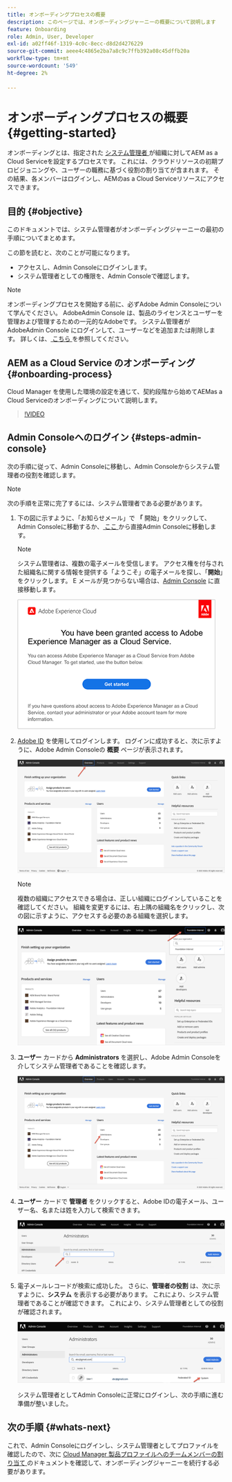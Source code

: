 ```yaml
---
title: オンボーディングプロセスの概要
description: このページでは、オンボーディングジャーニーの概要について説明します
feature: Onboarding
role: Admin, User, Developer
exl-id: a02ff46f-1319-4c0c-8ecc-d8d2d4276229
source-git-commit: aeee4c4865e2ba7a8c9c7ffb392a08c45dffb20a
workflow-type: tm+mt
source-wordcount: '549'
ht-degree: 2%

---
```


# オンボーディングプロセスの概要 {#getting-started}

オンボーディングとは、指定された [ システム管理者 ](https://experienceleague.adobe.com/docs/experience-manager-cloud-service/onboarding/onboarding-concepts/system-administrator.html?lang=en) が組織に対してAEM as a Cloud Serviceを設定するプロセスです。 これには、クラウドリソースの初期プロビジョニングや、ユーザーの職務に基づく役割の割り当てが含まれます。 その結果、各メンバーはログインし、AEMのas a Cloud Serviceリソースにアクセスできます。

## 目的 {#objective}

このドキュメントでは、システム管理者がオンボーディングジャーニーの最初の手順についてまとめます。

この節を読むと、次のことが可能になります。

* アクセスし、Admin Consoleにログインします。
* システム管理者としての権限を、Admin Consoleで確認します。

>[!NOTE]
>オンボーディングプロセスを開始する前に、必ずAdobe Admin Consoleについて学んでください。 AdobeAdmin Console は、製品のライセンスとユーザーを管理および管理するための一元的なAdobeです。 システム管理者がAdobeAdmin Console にログインして、ユーザーなどを追加または削除します。 詳しくは、[ こちら ](https://experienceleague.adobe.com/docs/experience-manager-cloud-service/onboarding/onboarding-concepts/admin-console.html?lang=en) を参照してください。

## AEM as a Cloud Service のオンボーディング {#onboarding-process}

Cloud Manager を使用した環境の設定を通じて、契約段階から始めてAEMas a Cloud Serviceのオンボーディングについて説明します。

>[!VIDEO](https://video.tv.adobe.com/v/336959/?quality=12&learn=on)

## Admin Consoleへのログイン {#steps-admin-console}

次の手順に従って、Admin Consoleに移動し、Admin Consoleからシステム管理者の役割を確認します。

>[!NOTE]
>次の手順を正常に完了するには、システム管理者である必要があります。

1. 下の図に示すように、「お知らせメール」で **「** 開始」をクリックして、Admin Consoleに移動するか、[ ここ ](https://adminconsole.adobe.com) から直接Admin Consoleに移動します。

   >[!NOTE]
   >システム管理者は、複数の電子メールを受信します。 アクセス権を付与された組織名に関する情報を提供する「ようこそ」の電子メールを探し、「**開始**」をクリックします。 E メールが見つからない場合は、[Admin Console](https://adminconsole.adobe.com/) に直接移動します。

   ![](/help/journey-onboarding/assets/get-started-email.png)

1. [Adobe ID](https://experienceleague.adobe.com/docs/experience-manager-cloud-service/onboarding/onboarding-concepts/adobe-id.html?lang=en) を使用してログインします。 ログインに成功すると、次に示すように、Adobe Admin Consoleの **概要** ページが表示されます。

   ![](/help/journey-onboarding/assets/get-started1.png)

   >[!NOTE]
   >複数の組織にアクセスできる場合は、正しい組織にログインしていることを確認してください。 組織を変更するには、右上隅の組織名をクリックし、次の図に示すように、アクセスする必要のある組織を選択します。

   ![](/help/journey-onboarding/assets/admin-console-orgswitch.png)

1. **ユーザー** カードから **Administrators** を選択し、Adobe Admin Consoleを介してシステム管理者であることを確認します。

   ![](/help/journey-onboarding/assets/get-started2.png)

1. **ユーザー** カードで **管理者** をクリックすると、Adobe IDの電子メール、ユーザー名、名または姓を入力して検索できます。

   ![](/help/journey-onboarding/assets/get-started3.png)

1. 電子メールレコードが検索に成功した。 さらに、**管理者の役割** は、次に示すように、**システム** を表示する必要があります。 これにより、システム管理者であることが確認できます。 これにより、システム管理者としての役割が確認されます。

   ![](/help/journey-onboarding/assets/get-started4.png)

   システム管理者としてAdmin Consoleに正常にログインし、次の手順に進む準備が整いました。

## 次の手順 {#whats-next}

これで、Admin Consoleにログインし、システム管理者としてプロファイルを確認したので、次に [Cloud Manager 製品プロファイルへのチームメンバーの割り当て ](/help/journey-onboarding/sysadmin/assign-team-members-aem-cloud-service.md) のドキュメントを確認して、オンボーディングジャーニーを続行する必要があります。
